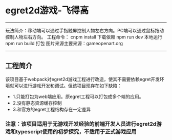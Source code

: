 # egret2d游戏-飞得高

------

玩法简介：移动端可以通过手指触屏控制人物左右方向。PC端可以通过鼠标拖动控制人物左右方向。
工程命令：  cnpm install 下载依赖 npm run dev 本地运行 npm run build 打包
图片来源主要来源：gameopenart.org

------

## 工程简介

该项目基于webpack对egret2d游戏工程进行改造，使其不需要依赖egret开发环境就可以进行游戏开发和调试。但该项目现存在如下缺陷：

- 1.只能打包为web端应用。原egret工程可以打包成多个端的应用。
- 2.没有静态资源缓存控制
- 3.和官方的egret工程结构存在一定差异



### 注意：该项目适用于无游戏开发经验的前端开发人员进行egret2d游戏和typescript使用的初步探究，不适用于正式游戏应用
